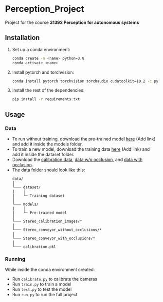 # Perception_Project

Project for the course **31392 Perception for autonomous systems**

## Installation

1. Set up a conda environment:

    ```bash
    conda create -n <name> python=3.8
    conda activate <name>
    ```

2. Install pytorch and torchvision:

    ```bash
    conda install pytorch torchvision torchaudio cudatoolkit=10.2 -c pytorch
    ```

3. Install the rest of the dependencies:

    ```bash
    pip install -r requirements.txt
    ```

## Usage

### Data

- To run without training, download the pre-trained model [here]() (Add link) and add it inside the models folder. 
- To train a new model, download the training data [here]() (Add link) and add it inside the dataset folder.
- Download the [calibration data](https://dtudk-my.sharepoint.com/personal/evanb_dtu_dk/_layouts/15/onedrive.aspx?id=%2Fpersonal%2Fevanb%5Fdtu%5Fdk%2FDocuments%2FCourses%2F31392%2FFinal%5FProject%2FStereo%5Fcalibration%5Fimages%2Erar&parent=%2Fpersonal%2Fevanb%5Fdtu%5Fdk%2FDocuments%2FCourses%2F31392%2FFinal%5FProject&ga=1), [data w/o occlusion](https://dtudk-my.sharepoint.com/personal/evanb_dtu_dk/_layouts/15/onedrive.aspx?id=%2Fpersonal%2Fevanb%5Fdtu%5Fdk%2FDocuments%2FCourses%2F31392%2FFinal%5FProject%2FStereo%5Fconveyor%5Fwithout%5Focclusions%2Erar&parent=%2Fpersonal%2Fevanb%5Fdtu%5Fdk%2FDocuments%2FCourses%2F31392%2FFinal%5FProject&ga=1), and [data with occlusion](https://dtudk-my.sharepoint.com/personal/evanb_dtu_dk/_layouts/15/onedrive.aspx?id=%2Fpersonal%2Fevanb%5Fdtu%5Fdk%2FDocuments%2FCourses%2F31392%2FFinal%5FProject%2FStereo%5Fconveyor%5Fwith%5Focclusions%2Erar&parent=%2Fpersonal%2Fevanb%5Fdtu%5Fdk%2FDocuments%2FCourses%2F31392%2FFinal%5FProject&ga=1).
- The data folder should look like this:
    ```
    data/
    │
    └─── dataset/
    |    │
    |    └─ Training dataset
    │
    └─── models/
    |    │
    |    └─ Pre-trained model
    │
    └─── Stereo_calibration_images/*
    │
    └─── Stereo_conveyor_without_occlusions/*
    │
    └─── Stereo_conveyor_with_occlusions/*
    │
    └─── calibration.pkl
    ```

### Running

While inside the conda environment created:

- Run ```calibrate.py``` to calibrate the cameras
- Run ```train.py``` to train a model
- Run ```test.py``` to test the model
- Run ```run.py``` to run the full project
